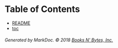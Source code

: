# Table of Contents

 * [README](http://markdoc.long-technical.com?p=README)
 * [toc](http://markdoc.long-technical.com?p=toc)
###### Generated by MarkDoc. &copy; 2018 [Books N' Bytes, Inc.](https://www.booksnbytes.net)
